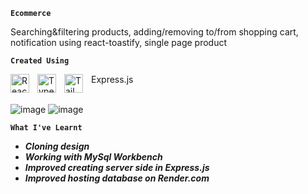 **`Ecommerce`**



Searching&filtering products, adding/removing to/from shopping cart, notification using react-toastify, single page product

**`Created Using`**

<img align="left" alt="React" width="30px" style="padding-right:10px;" src="https://cdn.jsdelivr.net/gh/devicons/devicon/icons/react/react-original.svg" />
<img align="left" alt="Typescript" width="30px" style="padding-right:10px;" src="https://cdn.jsdelivr.net/gh/devicons/devicon/icons/typescript/typescript-original.svg" />
<img align="left" alt="Tailwind" width="30px" style="padding-right:10px;" src="https://cdn.jsdelivr.net/gh/devicons/devicon/icons/tailwindcss/tailwindcss-plain.svg" />
Express.js
<br></br>

![image](https://github.com/KwiecienKamil/Ecommerce/assets/125808627/cf95826f-a0f7-430a-a38f-ac2d1b350a95)
![image](https://github.com/KwiecienKamil/Ecommerce/assets/125808627/764a85b9-ed31-40de-a990-9bc993613674)


**`What I've Learnt`**
+ ***Cloning design***
+ ***Working with MySql Workbench***
+ ***Improved creating server side in Express.js***
+ ***Improved hosting database on Render.com***

